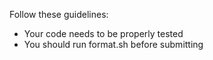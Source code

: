 Follow these guidelines:
* Your code needs to be properly tested
* You should run format.sh before submitting